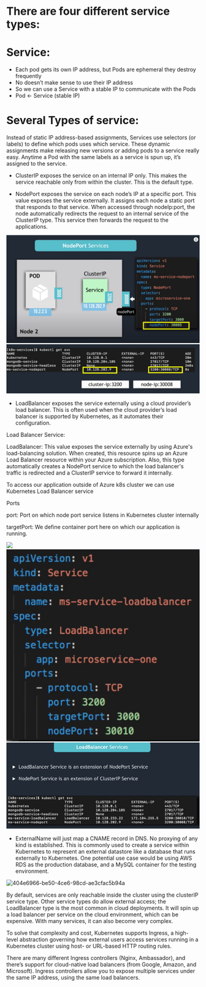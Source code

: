 # There are four different service types:

# Service:

- Each pod gets its own IP address, but Pods are ephemeral they destroy frequently
- No doesn’t make sense to use their IP address 
- So we can use a Service with a stable IP to communicate with the Pods
- Pod <- Service (stable IP)



# Several Types of service: 
Instead of static IP address-based assignments, Services use selectors (or labels) to define which pods uses which service. These dynamic assignments make releasing new versions or adding pods to a service really easy. Anytime a Pod with the same labels as a service is spun up, it’s assigned to the service.


- ClusterIP exposes the service on an internal IP only. This makes the service reachable only from within the cluster. This is the default type.

- NodePort exposes the service on each node’s IP at a specific port. 
 This value exposes the service externally. It assigns each node a static port that responds to that service. When accessed through nodeIp:port, the node automatically redirects the request to an internal service of the ClusterIP type. This service then forwards the request to the applications.

<img src="images/1.png">
<img src="images/2.png">


- LoadBalancer exposes the service externally using a cloud provider’s load balancer. This is often used when the cloud provider’s load balancer is supported by Kubernetes, as it automates their configuration.

Load Balancer Service:

LoadBalancer: This value exposes the service externally by using Azure's load-balancing solution. When created, this resource spins up an Azure Load Balancer resource within your Azure subscription. Also, this type automatically creates a NodePort service to which the load balancer's traffic is redirected and a ClusterIP service to forward it internally.

To access our application outside of Azure k8s cluster we can use Kubernetes Load Balancer service

Ports

port: Port on which node port service listens in Kubernetes cluster internally

targetPort: We define container port here on which our application is running.

<img src="images/3b.png">
<img src="images/4.png">
<img src="images/5.png">

- ExternalName will just map a CNAME record in DNS. No proxying of any kind is established. This is commonly used to create a service within Kubernetes to represent an external datastore like a database that runs externally to Kubernetes. One potential use case would be using AWS RDS as the production database, and a MySQL container for the testing environment.

<img width="1319" alt="404e6966-be50-4ce6-98cd-ae3cfac5b94a" src="https://github.com/gautam-thakur786/terraform-code/assets/38037498/e514616d-59fc-4b2e-8d03-3909f05f8323">


By default, services are only reachable inside the cluster using the clusterIP service type. Other service types do allow external access; the LoadBalancer type is the most common in cloud deployments. It will spin up a load balancer per service on the cloud environment, which can be expensive. With many services, it can also become very complex.

To solve that complexity and cost, Kubernetes supports Ingress, a high-level abstraction governing how external users access services running in a Kubernetes cluster using host- or URL-based HTTP routing rules.

There are many different Ingress controllers (Nginx, Ambassador), and there’s support for cloud-native load balancers (from Google, Amazon, and Microsoft). Ingress controllers allow you to expose multiple services under the same IP address, using the same load balancers.

